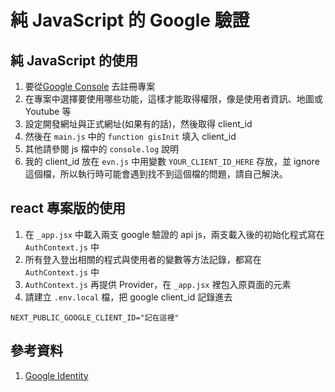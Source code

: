 # 純 JavaScript 的 Google 驗證
## 純 JavaScript 的使用
1. 要從[Google Console](https://console.cloud.google.com/) 去註冊專案
2. 在專案中選擇要使用哪些功能，這樣才能取得權限，像是使用者資訊、地圖或 Youtube 等
3. 設定開發網址與正式網址(如果有的話)，然後取得 client_id
4. 然後在 `main.js` 中的 `function gisInit` 填入 client_id
5. 其他請參閱 js 檔中的 `console.log` 說明
6. 我的 client_id 放在 `evn.js` 中用變數 `YOUR_CLIENT_ID_HERE` 存放，並 ignore 這個檔，所以執行時可能會遇到找不到這個檔的問題，請自己解決。

## react 專案版的使用
1. 在 `_app.jsx` 中載入兩支 google 驗證的 api js，兩支載入後的初始化程式寫在 `AuthContext.js` 中
2. 所有登入登出相關的程式與使用者的變數等方法記錄，都寫在 `AuthContext.js` 中
3. `AuthContext.js` 再提供 Provider，在 `_app.jsx` 裡包入原頁面的元素
4. 請建立 `.env.local` 檔，把 google client_id 記錄進去
```
NEXT_PUBLIC_GOOGLE_CLIENT_ID="記在這裡"
```

## 參考資料
1. [Google Identity](https://developers.google.com/identity/oauth2/web/guides/overview?hl=zh-tw)